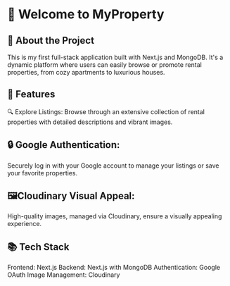 # 🏡 Welcome to MyProperty 

## 🚀 About the Project

This is my first full-stack application built with Next.js and MongoDB. It's a dynamic platform where users can easily browse or promote rental properties, from cozy apartments to luxurious houses.

## 🌟 Features

🔍 Explore Listings: Browse through an extensive collection of rental properties with detailed descriptions and vibrant images.

## 🔒 Google Authentication:

Securely log in with your Google account to manage your listings or save your favorite properties.

## 🖼️Cloudinary Visual Appeal:

High-quality images, managed via Cloudinary, ensure a visually appealing experience.

## 📚 Tech Stack

Frontend: Next.js
Backend: Next.js with MongoDB
Authentication: Google OAuth
Image Management: Cloudinary
